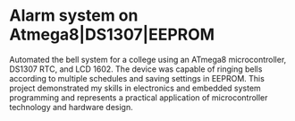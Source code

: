 # Alarm system on Atmega8|DS1307|EEPROM

Automated the bell system for a college using an ATmega8 microcontroller, DS1307 RTC, and LCD 1602. The device was capable of ringing bells according to multiple
schedules and saving settings in EEPROM. This project demonstrated my skills in electronics and embedded
system programming and represents a practical application of microcontroller technology and hardware design.

